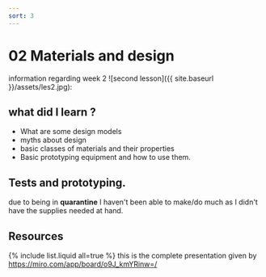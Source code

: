 ```yaml
---
sort: 3
---
```


# 02 Materials and design

information regarding week 2
![second lesson]({{ site.baseurl }}/assets/les2.jpg):
## what did I learn ? 


* What are some design models
* myths about design
* basic classes of materials and their properties
* Basic prototyping equipment and how to use them. 

## Tests and prototyping.

due to being in **quarantine** I haven't been able to make/do much as I didn't have the supplies needed at hand.

## Resources 
{% include list.liquid all=true %}
this is the complete presentation given by 
https://miro.com/app/board/o9J_kmYRinw=/ 

